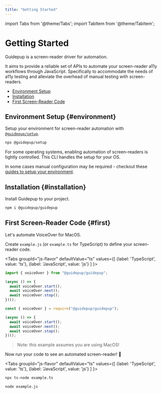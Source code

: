 ```yaml
---
title: "Getting Started"
---
```


import Tabs from '@theme/Tabs';
import TabItem from '@theme/TabItem';

# Getting Started

Guidepup is a screen-reader driver for automation.

It aims to provide a reliable set of APIs to automate your screen-reader a11y workflows through JavaScript. Specifically to accommodate the needs of a11y testing and alleviate the overhead of manual testing with screen-readers.

- [Environment Setup](./intro#environment)
- [Installation](./intro#installation)
- [First Screen-Reader Code](./intro#first)

## Environment Setup {#environment}

Setup your environment for screen-reader automation with [`@guidepup/setup`](https://github.com/guidepup/setup).

```bash
npx @guidepup/setup
```

For some operating systems, enabling automation of screen-readers is tightly controlled. This CLI handles the setup for your OS.

In some cases manual configuration may be required - checkout these [guides to setup your environment](./guides/environment).

## Installation {#installation}

Install Guidepup to your project.

```bash
npm i @guidepup/guidepup
```

## First Screen-Reader Code {#first}

Let's automate VoiceOver for MacOS.

Create `example.js` (or `example.ts` for TypeScript) to define your screen-reader code.

<Tabs
  groupId="js-flavor"
  defaultValue="ts"
  values={[
    {label: 'TypeScript', value: 'ts'},
    {label: 'JavaScript', value: 'js'}
  ]
}>
<TabItem value="ts">

```ts
import { voiceOver } from "@guidepup/guidepup";

(async () => {
  await voiceOver.start();
  await voiceOver.next();
  await voiceOver.stop();
})();
```

</TabItem>
<TabItem value="js">

```js
const { voiceOver } = require("@guidepup/guidepup");

(async () => {
  await voiceOver.start();
  await voiceOver.next();
  await voiceOver.stop();
})();
```

</TabItem>
</Tabs>

> Note: this example assumes you are using MacOS!

Now run your code to see an automated screen-reader! 🚀

<Tabs
  groupId="js-flavor"
  defaultValue="ts"
  values={[
    {label: 'TypeScript', value: 'ts'},
    {label: 'JavaScript', value: 'js'}
  ]
}>
<TabItem value="ts">

```bash
npx ts-node example.ts
```

</TabItem>
<TabItem value="js">

```bash
node example.js
```

</TabItem>
</Tabs>